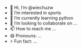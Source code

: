 - 👋 Hi, I’m @wiechuzw
- 👀 I’m interested in sports
- 🌱 I’m currently learning python
- 💞️ I’m looking to collaborate on ...
- 📫 How to reach me ...
- 😄 Pronouns: ...
- ⚡ Fun fact: ...

<!---
wiechuzw/wiechuzw is a ✨ special ✨ repository because its `README.md` (this file) appears on your GitHub profile.
You can click the Preview link to take a look at your changes.
--->
